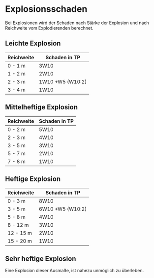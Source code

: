 # Explosionsschaden

Bei Explosionen wird der Schaden nach Stärke der Explosion und nach Reichweite vom Explodierenden berechnet.

## Leichte Explosion

| Reichweite | Schaden in TP |
| - | - |
| 0 - 1 m | 3W10 |
| 1 - 2 m | 2W10 |
| 2 - 3 m | 1W10 +W5 (W10:2) |
| 3 - 4 m | 1W10 |

## Mittelheftige Explosion

| Reichweite | Schaden in TP |
| - | - |
| 0 - 2 m | 5W10 |
| 2 - 3 m | 4W10 |
| 3 - 5 m | 3W10 |
| 5 - 7 m | 2W10 |
| 7 - 8 m | 1W10 |

## Heftige Explosion

| Reichweite | Schaden in TP |
| - | - |
| 0 - 3 m | 8W10 |
| 3 - 5 m | 6W10 +W5 (W10:2) |
| 5 - 8 m | 4W10 |
| 8 - 12 m | 3W10 |
| 12 - 15 m | 2W10 |
| 15 - 20 m | 1W10 |

## Sehr heftige Explosion

Eine Explosion dieser Ausmaße, ist nahezu unmöglich zu überleben.

